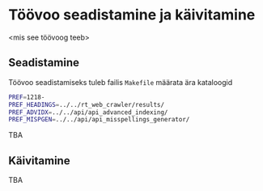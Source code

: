# Töövoo seadistamine ja käivitamine

<mis see töövoog teeb>

## Seadistamine
Töövoo seadistamiseks tuleb failis `Makefile` määrata ära kataloogid
```sh
PREF=1218-
PREF_HEADINGS=../../rt_web_crawler/results/
PREF_ADVIDX=../../api/api_advanced_indexing/
PREF_MISPGEN=../../api/api_misspellings_generator/
```

TBA

## Käivitamine

TBA


